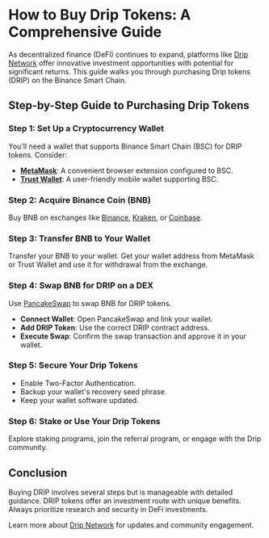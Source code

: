 # How to Buy Drip Tokens: A Comprehensive Guide

As decentralized finance (DeFi) continues to expand, platforms like [Drip Network](https://dripnetwork.io/) offer innovative investment opportunities with potential for significant returns. This guide walks you through purchasing Drip tokens (DRIP) on the Binance Smart Chain.

## Step-by-Step Guide to Purchasing Drip Tokens

### Step 1: Set Up a Cryptocurrency Wallet

You'll need a wallet that supports Binance Smart Chain (BSC) for DRIP tokens. Consider:

- **[MetaMask](https://metamask.io/)**: A convenient browser extension configured to BSC.
- **[Trust Wallet](https://trustwallet.com/)**: A user-friendly mobile wallet supporting BSC.

### Step 2: Acquire Binance Coin (BNB)

Buy BNB on exchanges like [Binance](https://www.binance.com/), [Kraken](https://www.kraken.com/), or [Coinbase](https://www.coinbase.com/).

### Step 3: Transfer BNB to Your Wallet

Transfer your BNB to your wallet. Get your wallet address from MetaMask or Trust Wallet and use it for withdrawal from the exchange.

### Step 4: Swap BNB for DRIP on a DEX

Use [PancakeSwap](https://pancakeswap.finance/) to swap BNB for DRIP tokens.

- **Connect Wallet**: Open PancakeSwap and link your wallet.
- **Add DRIP Token**: Use the correct DRIP contract address.
- **Execute Swap**: Confirm the swap transaction and approve it in your wallet.

### Step 5: Secure Your Drip Tokens

- Enable Two-Factor Authentication.
- Backup your wallet's recovery seed phrase.
- Keep your wallet software updated.

### Step 6: Stake or Use Your Drip Tokens

Explore staking programs, join the referral program, or engage with the Drip community.

## Conclusion

Buying DRIP involves several steps but is manageable with detailed guidance. DRIP tokens offer an investment route with unique benefits. Always prioritize research and security in DeFi investments.

Learn more about [Drip Network](https://dripnetwork.io/) for updates and community engagement.